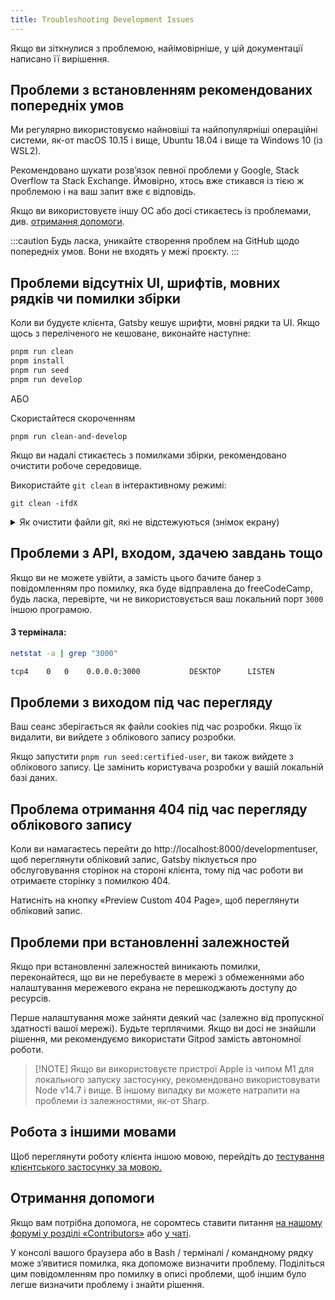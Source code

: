 ```yaml
---
title: Troubleshooting Development Issues
---
```


Якщо ви зіткнулися з проблемою, найімовірніше, у цій документації написано її вирішення.

## Проблеми з встановленням рекомендованих попередніх умов

Ми регулярно використовуємо найновіші та найпопулярніші операційні системи, як-от macOS 10.15 і вище, Ubuntu 18.04 і вище та Windows 10 (із WSL2).

Рекомендовано шукати розв’язок певної проблеми у Google, Stack Overflow та Stack Exchange. Ймовірно, хтось вже стикався із тією ж проблемою і на ваш запит вже є відповідь.

Якщо ви використовуєте іншу ОС або досі стикаєтесь із проблемами, див. [отримання допомоги](#getting-help).

:::caution
Будь ласка, уникайте створення проблем на GitHub щодо попередніх умов. Вони не входять у межі проєкту.
:::

## Проблеми відсутніх UI, шрифтів, мовних рядків чи помилки збірки

Коли ви будуєте клієнта, Gatsby кешує шрифти, мовні рядки та UI. Якщо щось з переліченого не кешоване, виконайте наступне:

```bash
pnpm run clean
pnpm install
pnpm run seed
pnpm run develop
```

АБО

Скористайтеся скороченням

```
pnpm run clean-and-develop
```

Якщо ви надалі стикаєтесь з помилками збірки, рекомендовано очистити робоче середовище.

Використайте `git clean` в інтерактивному режимі:

```
git clean -ifdX
```

<details>
   <summary>
      Як очистити файли git, які не відстежуються (знімок екрану)
   </summary>

   <br>
   <img src="https://user-images.githubusercontent.com/1884376/94270515-ca579400-ff5d-11ea-8ff1-152cade31654.gif" alt="Як очистити файли git, які не відстежуються" />
</details>

## Проблеми з API, входом, здачею завдань тощо

Якщо ви не можете увійти, а замість цього бачите банер з повідомленням про помилку, яка буде відправлена до freeCodeCamp, будь ласка, перевірте, чи не використовується ваш локальний порт `3000` іншою програмою.

#### **З термінала:**

```bash
netstat -a | grep "3000"

tcp4    0   0    0.0.0.0:3000           DESKTOP      LISTEN
```

## Проблеми з виходом під час перегляду

Ваш сеанс зберігається як файли cookies під час розробки. Якщо їх видалити, ви вийдете з облікового запису розробки.

Якщо запустити `pnpm run seed:certified-user`, ви також вийдете з облікового запису. Це замінить користувача розробки у вашій локальній базі даних.

## Проблема отримання 404 під час перегляду облікового запису

Коли ви намагаєтесь перейти до http://localhost:8000/developmentuser, щоб переглянути обліковий запис, Gatsby піклується про обслуговування сторінок на стороні клієнта, тому під час роботи ви отримаєте сторінку з помилкою 404.

Натисніть на кнопку «Preview Custom 404 Page», щоб переглянути обліковий запис.

## Проблеми при встановленні залежностей

Якщо при встановленні залежностей виникають помилки, переконайтеся, що ви не перебуваєте в мережі з обмеженнями або налаштування мережевого екрана не перешкоджають доступу до ресурсів.

Перше налаштування може зайняти деякий час (залежно від пропускної здатності вашої мережі). Будьте терплячими. Якщо ви досі не знайшли рішення, ми рекомендуємо використати Gitpod замість автономної роботи.

> [!NOTE] Якщо ви використовуєте пристрої Apple із чипом M1 для локального запуску застосунку, рекомендовано використовувати Node v14.7 і вище. В іншому випадку ви можете натрапити на проблеми із залежностями, як-от Sharp.

## Робота з іншими мовами

Щоб переглянути роботу клієнта іншою мовою, перейдіть до [тестування клієнтського застосунку за мовою.](how-to-work-on-localized-client-webapp#Testing-the-Client-App-in-a-World-Language)

## Отримання допомоги

Якщо вам потрібна допомога, не соромтесь ставити питання [на нашому форумі у розділі «Contributors»](https://forum.freecodecamp.org/c/contributors) або [у чаті](https://discord.gg/PRyKn3Vbay).

У консолі вашого браузера або в Bash / терміналі / командному рядку може з’явитися помилка, яка допоможе визначити проблему. Поділіться цим повідомленням про помилку в описі проблеми, щоб іншим було легше визначити проблему і знайти рішення.
